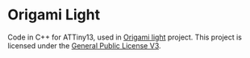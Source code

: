 # Origami Light
Code in C++ for ATTiny13, used in <a href="https://windfish.ddns.net/projects/normal/origami_light/project.html" target="_blank">Origami light</a> project.
This project is licensed under the <a href="https://www.gnu.org/licenses/gpl-3.0.en.html" target="_blank">General Public License V3</a>.
